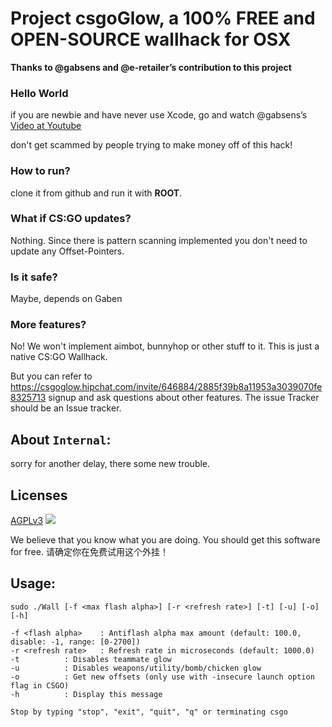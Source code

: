 # Project csgoGlow, a 100% FREE and OPEN-SOURCE wallhack for OSX

**Thanks to @gabsens and @e-retailer’s contribution to this project**

### Hello World
if you are newbie and have never use Xcode, go and watch @gabsens’s [Video at Youtube](https://www.youtube.com/watch?v=AefIiBg2HKU)

don't get scammed by people trying to make money off of this hack!

### How to run?
clone it from github and run it with **ROOT**.

### What if CS:GO updates?
Nothing. Since there is pattern scanning implemented you don't need to update any Offset-Pointers.

### Is it safe?
Maybe, depends on Gaben

### More features?
No! We won't implement aimbot, bunnyhop or other stuff to it. This is just a native CS:GO Wallhack.

But you can refer to https://csgoglow.hipchat.com/invite/646884/2885f39b8a11953a3039070fe8325713 signup and ask questions about other features. The issue Tracker should be an Issue tracker.

## About `Internal`:
sorry for another delay, there some new trouble.

## Licenses
[AGPLv3](https://www.gnu.org/licenses/agpl-3.0.html)
![](https://camo.githubusercontent.com/cab2b2b8ca7a05fdb59e6ded7fd4645f3a23ab7f/68747470733a2f2f7777772e676e752e6f72672f67726170686963732f6167706c76332d3135357835312e706e67)

We believe that you know what you are doing. You should get this software for free.
请确定你在免费试用这个外挂！



## Usage: 
	sudo ./Wall [-f <max flash alpha>] [-r <refresh rate>] [-t] [-u] [-o] [-h]

	-f <flash alpha>	: Antiflash alpha max amount (default: 100.0, disable: -1, range: [0-2700])
	-r <refresh rate>	: Refresh rate in microseconds (default: 1000.0)
	-t			: Disables teammate glow
	-u			: Disables weapons/utility/bomb/chicken glow
	-o			: Get new offsets (only use with -insecure launch option flag in CSGO)
	-h			: Display this message
		
	Stop by typing "stop", "exit", "quit", "q" or terminating csgo
